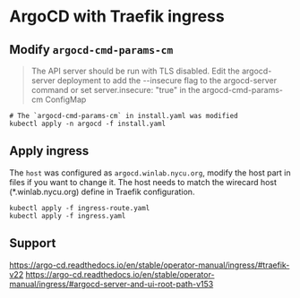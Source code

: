 # ArgoCD with Traefik ingress

## Modify `argocd-cmd-params-cm`
>The API server should be run with TLS disabled. Edit the argocd-server deployment to add the --insecure flag to the argocd-server command or set server.insecure: "true" in the argocd-cmd-params-cm ConfigMap
```
# The `argocd-cmd-params-cm` in install.yaml was modified
kubectl apply -n argocd -f install.yaml
```

## Apply ingress
The `host` was configured as `argocd.winlab.nycu.org`, modify the host part in files if you want to change it.
The host needs to match the wirecard host (*.winlab.nycu.org) define in Traefik configuration.
```
kubectl apply -f ingress-route.yaml
kubectl apply -f ingress.yaml
```

## Support
https://argo-cd.readthedocs.io/en/stable/operator-manual/ingress/#traefik-v22
https://argo-cd.readthedocs.io/en/stable/operator-manual/ingress/#argocd-server-and-ui-root-path-v153